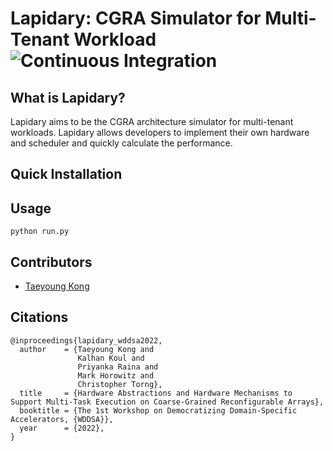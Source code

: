 # **Lapidary**: CGRA Simulator for Multi-Tenant Workload ![Continuous Integration](https://github.com/kongty/lapidary/actions/workflows//continuous-integration.yml/badge.svg)

## What is Lapidary?

Lapidary aims to be the CGRA architecture simulator for multi-tenant workloads.
Lapidary allows developers to implement their own hardware and scheduler and quickly calculate the performance.

## Quick Installation

## Usage
`python run.py`

## Contributors

*   [Taeyoung Kong](https://github.com/kongty)


## Citations 
```
@inproceedings{lapidary_wddsa2022,
  author    = {Taeyoung Kong and
               Kalhan Koul and
               Priyanka Raina and
               Mark Horowitz and
               Christopher Torng},
  title     = {Hardware Abstractions and Hardware Mechanisms to Support Multi-Task Execution on Coarse-Grained Reconfigurable Arrays},
  booktitle = {The 1st Workshop on Democratizing Domain-Specific Accelerators, {WDDSA}},
  year      = {2022},
}

```
